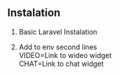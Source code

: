 ## Instalation
1. Basic Laravel Instalation

2. Add to env second lines <br/>
VIDEO=Link to wideo widget<br/>
CHAT=Link to chat widget
